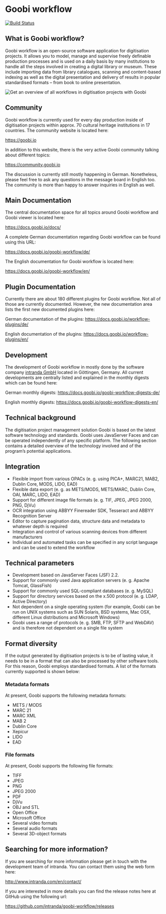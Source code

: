 # Goobi workflow

[![Build Status](https://travis-ci.org/intranda/goobi-workflow.svg?branch=master)](https://travis-ci.org/intranda/goobi)

## What is Goobi workflow?

Goobi workflow is an open-source software application for digitisation projects. It allows you to model, manage and supervise freely definable production processes and is used on a daily basis by many institutions to handle all the steps involved in creating a digital library or museum. These include importing data from library catalogues, scanning and content-based indexing as well as the digital presentation and delivery of results in popular standardised formats – from book to online presentation.

![Get an overview of all workflows in digitisation projects with Goobi](https://www.intranda.com/wp-content/uploads/2015/05/goobi_history_21_processes_en.png)

## Community

Goobi workflow is currently used for every day production inside of digitisation projects within approx. 70 cultural heritage institutions in 17 countries. The community website is located here:

https://goobi.io

In addition to this website, there is the very active Goobi community talking about different topics:

https://community.goobi.io

The discussion is currently still mostly happening in German. Nonetheless, please feel free to ask any questions in the message board in English too. The community is more than happy to answer inquiries in English as well.

## Main Documentation

The central documentation space for all topics around Goobi workflow and Goobi viewer is located here:

https://docs.goobi.io/docs/

A complete German documentation regarding Goobi workflow can be found using this URL:

https://docs.goobi.io/goobi-workflow/de/

The English documentation for Goobi workflow is located here:

https://docs.goobi.io/goobi-workflow/en/

## Plugin Documentation

Currently there are about 180 different plugins for Goobi workflow. Not all of those are currently documented. However, the new documentation area lists the first new documented plugins here:

German documentation of the plugins:
https://docs.goobi.io/workflow-plugins/de/

English documentation of the plugins:
https://docs.goobi.io/workflow-plugins/en/

## Development

The development of Goobi workflow in mostly done by the software company [intranda GmbH](https://intranda.com) located in Göttingen, Germany. All current developments are centrally listed and explained in the monthly digests which can be found here:

German monthly digests:
https://docs.goobi.io/goobi-workflow-digests-de/

English monthly digests:
https://docs.goobi.io/goobi-workflow-digests-en/

## Technical background

The digitisation project management solution Goobi is based on the latest software technology and standards. Goobi uses JavaServer Faces and can be operated independently of any specific platform. The following section contains a detailed overview of the technology involved and of the program’s potential applications.

## Integration

- Flexible import from various OPACs (e. g. using PICA+, MARC21, MAB2, Dublin Core, MODS, LIDO, EAD)
- Flexible data export (e. g. as METS/MODS, METS/MARC, Dublin Core, OAI, MARC, LIDO, EAD)
- Support for different image file formats (e. g. TIF, JPEG, JPEG 2000, PNG, DjVu)
- OCR integration using ABBYY Finereader SDK, Tesseract and ABBYY Recognition Server
- Editor to capture pagination data, structure data and metadata to whatever depth is required
- Integration and control of various scanning devices from different manufacturers
- Individual and automated tasks can be specified in any script language and can be used to extend the workflow

## Technical parameters

- Development based on JavaServer Faces (JSF) 2.2.
- Support for commonly used Java application servers (e. g. Apache Tomcat, GlassFish)
- Support for commonly used SQL-compliant databases (e. g. MySQL)
- Support for directory services based on the x.500 protocol (e. g. LDAP, Active Directory)
- Not dependent on a single operating system (for example, Goobi can be run on UNIX systems such as SUN Solaris, BSD systems, Mac OSX, different Linux distributions and Microsoft Windows)
- Goobi uses a range of protocols (e. g. SMB, FTP, SFTP and WebDAV) and is therefore not dependent on a single file system

## Format diversity

If the output generated by digitisation projects is to be of lasting value, it needs to be in a format that can also be processed by other software tools. For this reason, Goobi employs standardised formats. A list of the formats currently supported is shown below:

### Metadata formats
At present, Goobi supports the following metadata formats:

- METS / MODS
- MARC 21
- MARC XML
- MAB 2
- Dublin Core
- Xepicur
- LIDO
- EAD

### File formats

At present, Goobi supports the following file formats:

- TIFF
- JPEG
- PNG
- JPEG 2000
- PDF
- DjVu
- OBJ and STL
- Open Office
- Microsoft Office
- Several video formats
- Several audio formats
- Several 3D-object formats

## Searching for more information?

If you are searching for more information please get in touch with the development team of intranda. You can contact them using the web form here:

http://www.intranda.com/en/contact/

If you are interested in more details you can find the release notes here at GitHub using the following url:

https://github.com/intranda/goobi-workflow/releases
